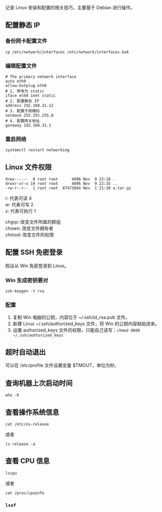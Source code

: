 记录 Linux 安装和配置的相关技巧，主要基于 Debian 进行操作。

## 配置静态 IP
### 备份网卡配置文件
```text
cp /etc/network/interfaces /etc/network/interfaces.bak
```

### 编辑配置文件
```text
# The primary network interface
auto eth0
allow-hotplug eth0
# 1. 修改为 static
iface eth0 inet static
# 2. 配置静态 IP
address 192.168.31.12
# 3. 配置子网掩码
netmask 255.255.255.0
# 4. 配置网关地址
gateway 192.168.31.1
```

### 重启网络
```text
systemctl restart networking
```

## Linux 文件权限
```text
drwx------  8 root root      4096 Nov  9 22:18 .
drwxr-xr-x 19 root root      4096 Nov  9 22:35 ..
-rw-r--r--  1 root root  87473664 Nov  1 21:30 a.tar.gz
```

r: 代表可读  4  
w: 代表可写  2  
x: 代表可执行 1

chgrp: 改变文件所属的群组  
chown: 改变文件拥有者  
chmod: 改变文件的权限

## 配置 SSH 免密登录
假设从 Win 免密登录到 Linux。
### Win 生成密钥要对
```shell
ssh-keygen -t rsa
```

### 配置
1. 复制 Win 电脑的公钥，内容位于 ~/.ssh/id_rsa.pub 文件。  
2. 新建 Linux ~/.ssh/authorized_keys 文件，将 Win 的公钥内容粘贴进来。  
3. 设置 authorized_keys 文件的权限，只能自己读写：`chmod 0600 ~/.ssh/auhtorized_keys`

## 超时自动退出

可以在 /etc/profile 文件设置变量 $TMOUT，单位为秒。

## 查询机器上次启动时间

```
who -b
```


## 查看操作系统信息

```
cat /etc/os-release
```

或者
```
ls-release -a
```
## 查看 CPU 信息
```
lscpu
```

或者
```
cat /proc/cpuinfo
```

 ### `lsof`
